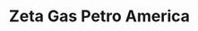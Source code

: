 ---
title: "Zeta Gas Petro America"
url: /villa-el-salvador/zeta-gas-petro-america/
shop: Gasflaschen
---